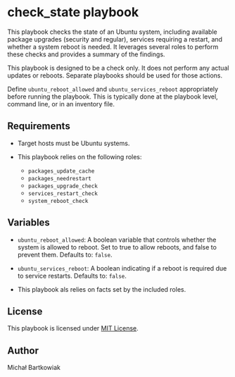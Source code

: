 # check_state playbook

This playbook checks the state of an Ubuntu system, including available package upgrades (security and regular), services requiring a restart, and whether a system reboot is needed. It leverages several roles to perform these checks and provides a summary of the findings.

This playbook is designed to be a check only. It does not perform any actual updates or reboots. Separate playbooks should be used for those actions.

Define `ubuntu_reboot_allowed` and `ubuntu_services_reboot` appropriately before running the playbook. This is typically done at the playbook level, command line, or in an inventory file.

## Requirements

- Target hosts must be Ubuntu systems.

- This playbook relies on the following roles:
  - `packages_update_cache`
  - `packages_needrestart`
  - `packages_upgrade_check`
  - `services_restart_check`
  - `system_reboot_check`

## Variables

- `ubuntu_reboot_allowed`: A boolean variable that controls whether the system is allowed to reboot. Set to true to allow reboots, and false to prevent them. Defaults to: `false`.

- `ubuntu_services_reboot`: A boolean indicating if a reboot is required due to service restarts. Defaults to: `false`.

- This playbook als relies on facts set by the included roles.

## License

This playbook is licensed under [MIT License](https://opensource.org/licenses/MIT).

## Author

Michał Bartkowiak
